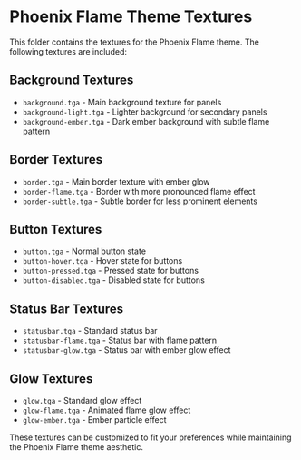 # Phoenix Flame Theme Textures

This folder contains the textures for the Phoenix Flame theme. The following textures are included:

## Background Textures
- `background.tga` - Main background texture for panels
- `background-light.tga` - Lighter background for secondary panels
- `background-ember.tga` - Dark ember background with subtle flame pattern

## Border Textures
- `border.tga` - Main border texture with ember glow
- `border-flame.tga` - Border with more pronounced flame effect
- `border-subtle.tga` - Subtle border for less prominent elements

## Button Textures
- `button.tga` - Normal button state
- `button-hover.tga` - Hover state for buttons
- `button-pressed.tga` - Pressed state for buttons
- `button-disabled.tga` - Disabled state for buttons

## Status Bar Textures
- `statusbar.tga` - Standard status bar
- `statusbar-flame.tga` - Status bar with flame pattern
- `statusbar-glow.tga` - Status bar with ember glow effect

## Glow Textures
- `glow.tga` - Standard glow effect
- `glow-flame.tga` - Animated flame glow effect
- `glow-ember.tga` - Ember particle effect

These textures can be customized to fit your preferences while maintaining the Phoenix Flame theme aesthetic.